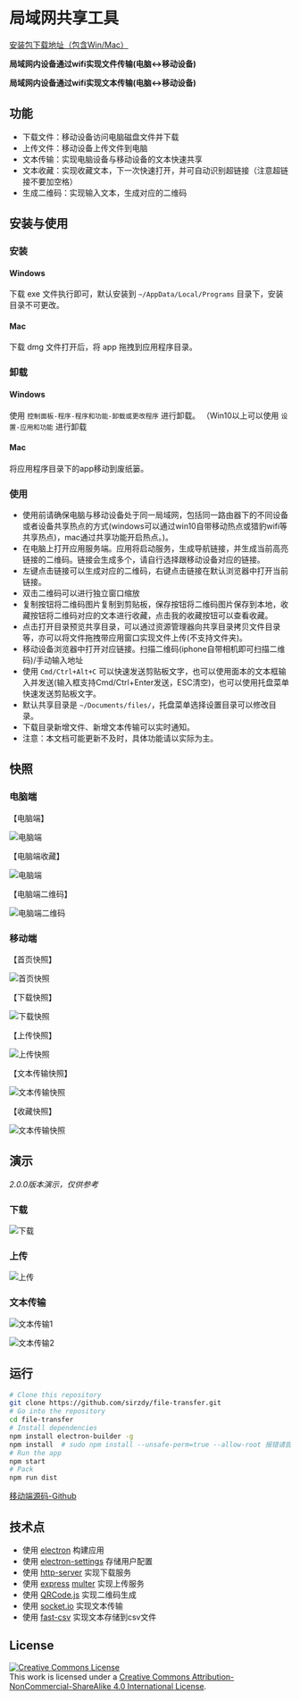 # 局域网共享工具


[安装包下载地址（包含Win/Mac）](https://github.com/sirzdy/share/releases)


**局域网内设备通过wifi实现文件传输(电脑<->移动设备)**

**局域网内设备通过wifi实现文本传输(电脑<->移动设备)**

## 功能

- 下载文件：移动设备访问电脑磁盘文件并下载
- 上传文件：移动设备上传文件到电脑
- 文本传输：实现电脑设备与移动设备的文本快速共享
- 文本收藏：实现收藏文本，下一次快速打开，并可自动识别超链接（注意超链接不要加空格）
- 生成二维码：实现输入文本，生成对应的二维码


## 安装与使用

### 安装

#### Windows

下载 exe 文件执行即可，默认安装到 `~/AppData/Local/Programs` 目录下，安装目录不可更改。

#### Mac 

下载 dmg 文件打开后，将 app 拖拽到应用程序目录。

### 卸载

#### Windows

使用 `控制面板-程序-程序和功能-卸载或更改程序` 进行卸载。
（Win10以上可以使用 `设置-应用和功能` 进行卸载

#### Mac 

将应用程序目录下的app移动到废纸篓。


### 使用

- 使用前请确保电脑与移动设备处于同一局域网，包括同一路由器下的不同设备或者设备共享热点的方式(windows可以通过win10自带移动热点或猎豹wifi等共享热点)，mac通过共享功能开启热点。)。
- 在电脑上打开应用服务端。应用将启动服务，生成导航链接，并生成当前高亮链接的二维码。链接会生成多个，请自行选择跟移动设备对应的链接。
- 左键点击链接可以生成对应的二维码，右键点击链接在默认浏览器中打开当前链接。
- 双击二维码可以进行独立窗口缩放
- 复制按钮将二维码图片复制到剪贴板，保存按钮将二维码图片保存到本地，收藏按钮将二维码对应的文本进行收藏，点击我的收藏按钮可以查看收藏。
- 点击打开目录预览共享目录，可以通过资源管理器向共享目录拷贝文件目录等，亦可以将文件拖拽带应用窗口实现文件上传(不支持文件夹)。
- 移动设备浏览器中打开对应链接。扫描二维码(iphone自带相机即可扫描二维码)/手动输入地址
- 使用 `Cmd/Ctrl+Alt+C` 可以快速发送剪贴板文字，也可以使用面本的文本框输入并发送(输入框支持Cmd/Ctrl+Enter发送，ESC清空)，也可以使用托盘菜单快速发送剪贴板文字。
- 默认共享目录是 `~/Documents/files/`，托盘菜单选择设置目录可以修改目录。
- 下载目录新增文件、新增文本传输可以实时通知。
- 注意：本文档可能更新不及时，具体功能请以实际为主。

## 快照

### 电脑端

【电脑端】

![电脑端](snapshot/pc-main.png)

【电脑端收藏】

![电脑端](snapshot/pc-collection.png)

【电脑端二维码】

![电脑端二维码](snapshot/pc-qrcode.png)

### 移动端

【首页快照】

![首页快照](snapshot/mobile-main.png)

【下载快照】

![下载快照](snapshot/mobile-download.png)

【上传快照】

![上传快照](snapshot/mobile-upload.png)

【文本传输快照】

![文本传输快照](snapshot/mobile-texts.png)

【收藏快照】

![文本传输快照](snapshot/mobile-collections.png)

## 演示

*2.0.0版本演示，仅供参考*

### 下载

![下载](demo/download.gif)

### 上传

![上传](demo/upload.gif)

### 文本传输

![文本传输1](demo/text1.gif)

![文本传输2](demo/text2.gif)


## 运行

```bash
# Clone this repository
git clone https://github.com/sirzdy/file-transfer.git
# Go into the repository
cd file-transfer
# Install dependencies
npm install electron-builder -g
npm install  # sudo npm install --unsafe-perm=true --allow-root 报错请尝试
# Run the app
npm start
# Pack 
npm run dist
```

[移动端源码-Github](https://github.com/sirzdy/share-app)

## 技术点

- 使用 [electron](https://github.com/electron/electron) 构建应用
- 使用 [electron-settings](https://github.com/nathanbuchar/electron-settings) 存储用户配置
- 使用 [http-server](https://github.com/indexzero/http-server) 实现下载服务
- 使用 [express](https://github.com/expressjs/express) [multer](https://github.com/expressjs/multer) 实现上传服务
- 使用 [QRCode.js](https://github.com/davidshimjs/qrcodejs) 实现二维码生成
- 使用 [socket.io](https://socket.io/) 实现文本传输
- 使用 [fast-csv](https://github.com/C2FO/fast-csv) 实现文本存储到csv文件

## License

<a rel="license" href="http://creativecommons.org/licenses/by-nc-sa/4.0/"><img alt="Creative Commons License" style="border-width:0" src="https://i.creativecommons.org/l/by-nc-sa/4.0/88x31.png" /></a><br />This work is licensed under a <a rel="license" href="http://creativecommons.org/licenses/by-nc-sa/4.0/">Creative Commons Attribution-NonCommercial-ShareAlike 4.0 International License</a>.
